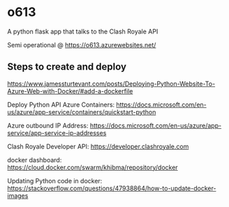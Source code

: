 # o613

A python flask app that talks to the Clash Royale API

Semi operational @ https://o613.azurewebsites.net/

## Steps to create and deploy

https://www.jamessturtevant.com/posts/Deploying-Python-Website-To-Azure-Web-with-Docker/#add-a-dockerfile

Deploy Python API Azure Containers: https://docs.microsoft.com/en-us/azure/app-service/containers/quickstart-python

Azure outbound IP Address: https://docs.microsoft.com/en-us/azure/app-service/app-service-ip-addresses

Clash Royale Developer API: https://developer.clashroyale.com

docker dashboard: https://cloud.docker.com/swarm/khibma/repository/docker

Updating Python code in docker: https://stackoverflow.com/questions/47938864/how-to-update-docker-images